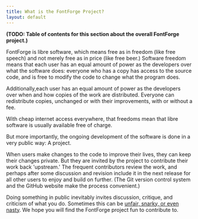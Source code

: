 ```yaml
---
title: What is the FontForge Project?
layout: default
---
```


**(TODO: Table of contents for this section about the overall FontForge project.)**

FontForge is libre software, which means free as in freedom (like free speech)
and not merely free as in price (like free beer.) Software freedom means that 
each user has an equal amount of power as the developers over what the 
software does: everyone who has a copy has access to the source code, and is 
free to modify the code to change what the program does. 

Additionally,each user has an equal amount of power as the developers over when and how
copies of the work are distributed. Everyone can redistribute copies,
unchanged or with their improvements, with or without a fee.

With cheap internet access everywhere, that freedoms mean that libre 
software is usually available free of charge. 

But more importantly, the ongoing development of the software is done 
in a very public way: A project.

When users make changes to the code to improve their lives, they can keep 
their changes private. But they are invited by the project to contribute their 
work back 'upstream.' The frequent contributors
review the work, and perhaps after some discussion and revision include 
it in the next release for all other users to enjoy and build on further. 
(The Git version control system and the GitHub website make the process 
convenient.)

Doing something in public inevitably invites discussion, critique, and 
criticism of what you do. Sometimes this can be 
[unfair, snarky, or even nasty](http://harthur.wordpress.com/2013/01/24/771/). 
We hope you will find the FontForge project fun to contribute to.

